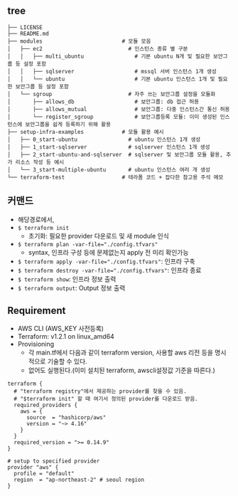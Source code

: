 ## tree
```
├── LICENSE
├── README.md
├── modules                         # 모듈 모음
│   ├── ec2                           # 인스턴스 종류 별 구분
│   │   ├── multi_ubuntu                # 기본 ubuntu N개 및 필요한 보안그룹 등 설정 포함
│   │   ├── sqlserver                   # mssql 서버 인스턴스 1개 생성
│   │   └── ubuntu                      # 기본 ubuntu 인스턴스 1개 및 필요한 보안그룹 등 설정 포함
│   └── sgroup                        # 자주 쓰는 보안그룹 설정을 모듈화
│       ├── allows_db                   # 보안그룹: db 접근 허용
│       ├── allows_mutual               # 보안그룹: 다중 인스턴스간 통신 허용
│       └── register_sgroup             # 보안그룹등록 모듈: 이미 생성된 인스턴스에 보안그룹을 쉽게 등록하기 위해 활용
├── setup-infra-examples            # 모듈 활용 예시
│   ├── 0_start-ubuntu                # ubuntu 인스턴스 1개 생성
│   ├── 1_start-sqlserver             # sqlserver 인스턴스 1개 생성
│   ├── 2_start-ubuntu-and-sqlserver  # sqlserver 및 보안그룹 모듈 활용, 추가 리소스 작성 등 예시
│   └── 3_start-multiple-ubuntu       # ubuntu 인스턴스 여러 개 생성
└── terraform-test                  # 테라폼 코드 + 잡다한 참고용 주석 메모
```

## 커맨드
- 해당경로에서,
- `$ terraform init`
  - 초기화: 필요한 provider 다운로드 및 새 module 인식
- `$ terraform plan -var-file="./config.tfvars"`
  - syntax, 인프라 구성 등에 문제없는지 apply 전 미리 확인가능
- `$ terraform apply -var-file="./config.tfvars"`: 인프라 구축
- `$ terraform destroy -var-file="./config.tfvars"`: 인프라 종료
- `$ terraform show`: 인프라 정보 출력
- `$ terraform output`: Output 정보 출력

## Requirement
- AWS CLI (AWS_KEY 사전등록)
- Terraform: v1.2.1 on linux_amd64
- Provisioning
  - 각 main.tf에서 다음과 같이 terraform version, 사용할 aws 리전 등을 명시적으로 기술할 수 있다.
  - 없어도 실행된다.(이미 설치된 terraform, awscli설정값 기준을 따른다.)
```
terraform {
  # "terraform registry"에서 제공하는 provider를 찾을 수 있음.
  # "$terraform init" 할 때 여기서 정의된 provider를 다운로드 받음.
  required_providers {
    aws = {
      source  = "hashicorp/aws"
      version = "~> 4.16"
    }
  }
  required_version = ">= 0.14.9"
}

# setup to specified provider
provider "aws" {
  profile = "default"
  region  = "ap-northeast-2" # seoul region
}
```